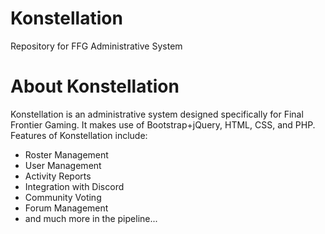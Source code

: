 # Konstellation
Repository for FFG Administrative System

# About Konstellation
Konstellation is an administrative system designed specifically for Final Frontier Gaming. It makes use of Bootstrap+jQuery, HTML, CSS, and PHP.
Features of Konstellation include:
  - Roster Management
  - User Management
  - Activity Reports
  - Integration with Discord
  - Community Voting
  - Forum Management
  - and much more in the pipeline...
